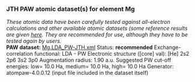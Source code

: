 ### JTH PAW atomic dataset(s) for element Mg
  
_These atomic data have been carefully tested against all-electron calculations and other available atomic datasets (some reference results are given [here](https://www.abinit.org/Files/JTH-benchmark-1.1.pdf)._
_They are recommended for use, although they have to be tested again by users._
<br>
**PAW dataset:** [Mg.LDA_PW-JTH.xml](https://github.com/abinit/paw_jth_datasets/pseudos/JTH-LDA-v1.1/Mg/Mg.LDA_PW-JTH.xml)
Status: **recommended**
Exchange-correlation functional: LDA - PW
Electronic structure ([core] val): [He] 2s2 2p6 3s2 3p0
Augmentation radius: 1.90 a.u.
Suggested PW cut-off energies: low= 10.0 Ha, medium= 10.0 Ha, high= 10.0 Ha
Generator: atompaw-4.0.0.12 (input file included in the dataset itself)
